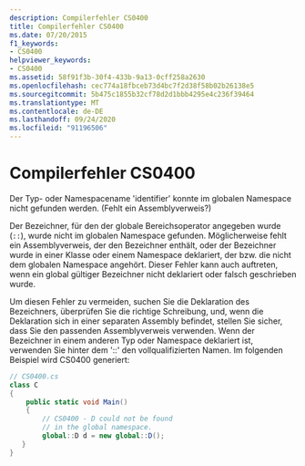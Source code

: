 ```yaml
---
description: Compilerfehler CS0400
title: Compilerfehler CS0400
ms.date: 07/20/2015
f1_keywords:
- CS0400
helpviewer_keywords:
- CS0400
ms.assetid: 58f91f3b-30f4-433b-9a13-0cff258a2630
ms.openlocfilehash: cec774a18fbceb73d4bc7f2d38f58b02b26138e5
ms.sourcegitcommit: 5b475c1855b32cf78d2d1bbb4295e4c236f39464
ms.translationtype: MT
ms.contentlocale: de-DE
ms.lasthandoff: 09/24/2020
ms.locfileid: "91196506"
---
```

# <a name="compiler-error-cs0400"></a>Compilerfehler CS0400

Der Typ- oder Namespacename 'identifier' konnte im globalen Namespace nicht gefunden werden. (Fehlt ein Assemblyverweis?)  
  
 Der Bezeichner, für den der globale Bereichsoperator angegeben wurde (`::`), wurde nicht im globalen Namespace gefunden. Möglicherweise fehlt ein Assemblyverweis, der den Bezeichner enthält, oder der Bezeichner wurde in einer Klasse oder einem Namespace deklariert, der bzw. die nicht dem globalen Namespace angehört. Dieser Fehler kann auch auftreten, wenn ein global gültiger Bezeichner nicht deklariert oder falsch geschrieben wurde.  
  
 Um diesen Fehler zu vermeiden, suchen Sie die Deklaration des Bezeichners, überprüfen Sie die richtige Schreibung, und, wenn die Deklaration sich in einer separaten Assembly befindet, stellen Sie sicher, dass Sie den passenden Assemblyverweis verwenden. Wenn der Bezeichner in einem anderen Typ oder Namespace deklariert ist, verwenden Sie hinter dem '::' den vollqualifizierten Namen. Im folgenden Beispiel wird CS0400 generiert:  
  
```csharp  
// CS0400.cs  
class C  
{  
    public static void Main()  
    {  
        // CS0400 - D could not be found
        // in the global namespace.  
        global::D d = new global::D();  
   }  
}  
```
